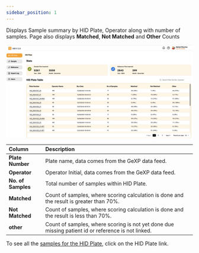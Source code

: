 ```yaml
---
sidebar_position: 1
---
```


Displays Sample summary by HID Plate, Operator along with number of samples. Page also displays **Matched**, **Not Matched** and **Other** Counts

![HID Plate Summary](../../static/img/hidplatesummary.jpg)

| Column | Description |
| :------ | :-----------------------------------------------------------------------------------------------|
| **Plate Number** | Plate name, data comes from the GeXP data feed.|
| **Operator**  | Operator Initial, data comes from the GeXP data feed.|
| **No. of Samples** | Total number of samples within HID Plate.|
| **Matched** | Count of samples, where scoring calculation is done and the result is greater than 70%.|
| **Not Matched** | Count of samples, where scoring calculation is done and the result is less than 70%.|
| **other** | Count of samples, where scoring is not yet done due missing patient id or reference is not linked.|  
  
To see all the [samples for the HID Plate](/docs/HID-app/03-Samples%20-%20HID%20Plate.md), click on the HID Plate link. 